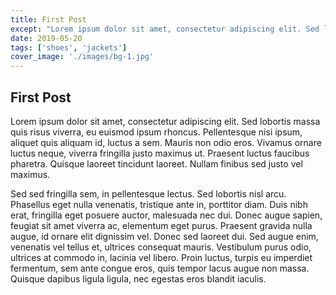 ```yaml
---
title: First Post
except: "Lorem ipsum dolor sit amet, consectetur adipiscing elit. Sed lobortis massa quis risus viverra, eu euismod ipsum rhoncus. Pellentesque nisi ipsum, aliquet quis aliquam id, luctus a sem. Mauris non odio eros. Vivamus ornare luctus neque, viverra fringilla justo maximus ut. Praesent luctus faucibus pharetra. Quisque laoreet tincidunt laoreet. Nullam finibus sed justo vel maximus."
date: 2019-05-20
tags: ['shoes', 'jackets']
cover_image: './images/bg-1.jpg'
---
```

## First Post

Lorem ipsum dolor sit amet, consectetur adipiscing elit. Sed lobortis massa quis risus viverra, eu euismod ipsum rhoncus. Pellentesque nisi ipsum, aliquet quis aliquam id, luctus a sem. Mauris non odio eros. Vivamus ornare luctus neque, viverra fringilla justo maximus ut. Praesent luctus faucibus pharetra. Quisque laoreet tincidunt laoreet. Nullam finibus sed justo vel maximus.

Sed sed fringilla sem, in pellentesque lectus. Sed lobortis nisl arcu. Phasellus eget nulla venenatis, tristique ante in, porttitor diam. Duis nibh erat, fringilla eget posuere auctor, malesuada nec dui. Donec augue sapien, feugiat sit amet viverra ac, elementum eget purus. Praesent gravida nulla augue, id ornare elit dignissim vel. Donec sed laoreet dui. Sed augue enim, venenatis vel tellus et, ultrices consequat mauris. Vestibulum purus odio, ultrices at commodo in, lacinia vel libero. Proin luctus, turpis eu imperdiet fermentum, sem ante congue eros, quis tempor lacus augue non massa. Quisque dapibus ligula ligula, nec egestas eros blandit iaculis.
